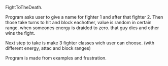 FightToTheDeath.

Program asks user to give a name for fighter 1 and after that fighter 2.
Then those take turns to hit and block eachother, value is random in certain range.
when someones energy is draided to zero. that guy dies and other wins the fight.

Next step to take is make 3 fighter classes wich user can choose. (with different energy, attac and block ranges)

Program is made from examples and frustration.
